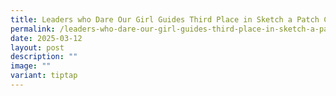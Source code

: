 ```yaml
---
title: Leaders who Dare Our Girl Guides Third Place in Sketch a Patch Competition 2025
permalink: /leaders-who-dare-our-girl-guides-third-place-in-sketch-a-patch-competition-2025/
date: 2025-03-12
layout: post
description: ""
image: ""
variant: tiptap
---
```

